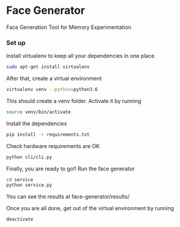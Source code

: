 # Face Generator
Face Generation Tool for Memory Experimentation

### Set up

Install virtualenv to keep all your dependencies in one place.
```bash
sudo apt-get install virtualenv
```

After that, create a virtual environment
```bash
virtualenv venv --python=python3.6
```
This should create a venv folder. Activate it by running
```bash
source venv/bin/activate
```
Install the dependencies
```bash
pip install -r requirements.txt
```
Check hardware requirements are OK
```bash
python cli/cli.py
```
Finally, you are ready to go!! Run the face generator
```bash
cd service
python service.py
```

You can see the results at face-generator/results/

Once you are all done, get out of the virtual environment by running
```bash
deactivate
```